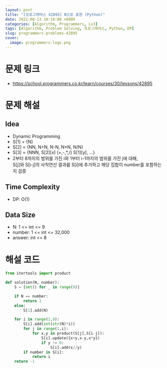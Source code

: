 ```yaml
---
layout: post
title: "[프로그래머스 42895] N으로 표현 (Python)"
date: 2022-08-13 10:19:00 +0900
categories: [Algorithm, Programmers, Lv3]
tags: [Algorithm, Problem Solving, 프로그래머스, Python, DP]
slug: programmers-problems-42895
cover:
  image: programmers-logo.png
---
```


# 문제 링크
- https://school.programmers.co.kr/learn/courses/30/lessons/42895

# 문제 해설

## Idea
- Dynamic Programming
- S[1] = {N}
- S[2] = {NN, N+N, N-N, N*N, N/N}
- S[3] = {NNN, S[2][x] (+,-,*,/) S[1][y], ...}
- 2부터 8까지의 범위를 가진 i와 1부터 i-1까지의 범위를 가진 j에 대해,   
  S[j]와 S[i-j]의 사칙연산 결과를 S[i]에 추가하고 해당 집합이 number를 포함하는지 검증

## Time Complexity
- DP: O(1)

## Data Size
- N: 1 <= int <= 9
- number: 1 <= int <= 32,000
- answer: int <= 8

# 해설 코드

```python
from itertools import product

def solution(N, number):
    S = [set() for _ in range(9)]

    if N == number:
        return 1
    else:
        S[1].add(N)

    for i in range(2,9):
        S[i].add(int(str(N)*i))
        for j in range(1,i):
            for x,y in product(S[j],S[i-j]):
                S[i].update({x+y,x-y,x*y})
                if y != 0:
                    S[i].add(x//y)
        if number in S[i]:
            return i
    return -1
```